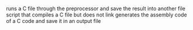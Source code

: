 runs a C file through the preprocessor and save the result into another file
script that compiles a C file but does not link
generates the assembly code of a C code and save it in an output file
